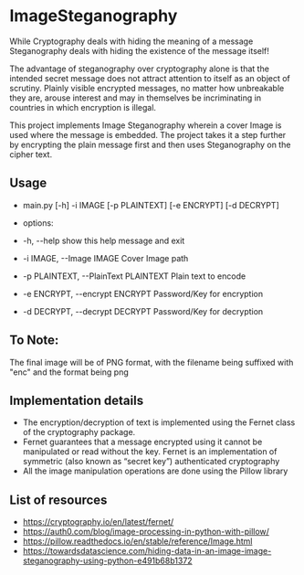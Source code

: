 # ImageSteganography

While Cryptography deals with hiding the meaning of a message
Steganography deals with hiding the existence of the message itself!

The advantage of steganography over cryptography alone is that the intended secret message does not attract attention to itself as an object of scrutiny. 
Plainly visible encrypted messages, no matter how unbreakable they are, arouse interest and may in themselves be incriminating in countries in which encryption is illegal.

This project implements Image Steganography wherein a cover Image is used where the message is embedded.
The project takes it a step further by encrypting the plain message first and then uses Steganography on the cipher text.

## Usage
  * main.py [-h] -i IMAGE [-p PLAINTEXT] [-e ENCRYPT] [-d DECRYPT]

  * options:
  * -h, --help            show this help message and exit
  * -i IMAGE, --Image IMAGE
                        Cover Image path
  * -p PLAINTEXT, --PlainText PLAINTEXT
                        Plain text to encode
  * -e ENCRYPT, --encrypt ENCRYPT
                        Password/Key for encryption
  * -d DECRYPT, --decrypt DECRYPT
                        Password/Key for decryption
## To Note:
The final image will be of PNG format, with the filename being suffixed with "enc" and the format being png

## Implementation details
* The encryption/decryption of text is implemented using the Fernet class of the cryptography package.
* Fernet guarantees that a message encrypted using it cannot be manipulated or read without the key. Fernet is an implementation of symmetric (also known as “secret key”) authenticated cryptography
* All the image manipulation operations are done using the Pillow library


## List of resources
* https://cryptography.io/en/latest/fernet/
* https://auth0.com/blog/image-processing-in-python-with-pillow/
* https://pillow.readthedocs.io/en/stable/reference/Image.html
* https://towardsdatascience.com/hiding-data-in-an-image-image-steganography-using-python-e491b68b1372
